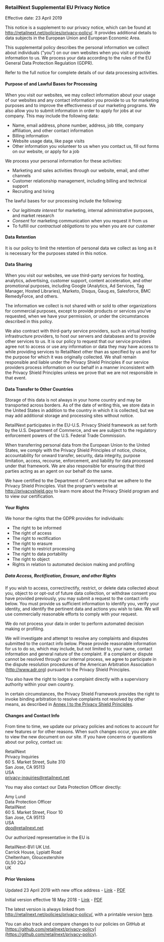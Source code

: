 ### RetailNext Supplemental EU Privacy Notice

Effective date: 23 April 2019

This notice is a supplement to our privacy notice, which can be found at <http://retailnext.net/policies/privacy-policy/>. It provides additional details to data subjects in the European Union and European Economic Area. 

This supplemental policy describes the personal information we collect about individuals ("you") on our own websites when you visit or provide information to us. We process your data according to the rules of the EU General Data Protection Regulation (GDPR). 

Refer to the full notice for complete details of our data processing activities. 

#### Purpose of and Lawful Bases for Processing

When you visit our websites, we may collect information about your usage of our websites and any contact information you provide to us for marketing purposes and to improve the effectiveness of our marketing programs. We also allow you to submit information in order to apply for jobs at our company. This may include the following data:

 * Name, email address, phone number, address, job title, company affiliation, and other contact information
* Billing information
* Website usage data, like page visits 
* Other information you volunteer to us when you contact us, fill out forms on our website, or apply for a job

We process your personal information for these activities:

* Marketing and sales activities through our website, email, and other channels
* Customer relationship management, including billing and technical support
* Recruiting and hiring

The lawful bases for our processing include the following:

* Our *legitimate interest* for marketing, internal administrative purposes, and market research
* *Consent* for marketing communication when you request it from us
* To fulfill our *contractual obligations* to you when you are our customer

#### Data Retention

It is our policy to limit the retention of personal data we collect as long as it is necessary for the purposes stated in this notice. 
  
#### Data Sharing

When you visit our websites, we use third-party services for hosting, analytics, advertising, customer support, content acceleration, and other promotional purposes, including Google (Analytics, Ad Services, Tag Manager, Hosted Libraries), Marketo, Disqus, Gaug.es, Salesforce, BMC RemedyForce, and others. 

The information we collect is not shared with or sold to other organizations for commercial purposes, except to provide products or services you’ve requested, when we have your permission, or under the circumstances described in this policy. 

We also contract with third-party service providers, such as virtual hosting infrastructure providers, to host our servers and databases and to provide other services to us. It is our policy to request that our service providers agree not to access or use any information or data they may have access to while providing services to RetailNext other than as specified by us and for the purpose for which it was originally collected. We shall remain responsible and liable under the Privacy Shield Principles if our service providers process information on our behalf in a manner inconsistent with the Privacy Shield Principles unless we prove that we are not responsible in that event. 

#### Data Transfer to Other Countries

Storage of this data is not always in your home country and may be transported across borders. As of the date of writing this, we store data in the United States in addition to the country in which it is collected, but we may add additional storage and processing sites without notice. 

RetailNext participates in the EU-U.S. Privacy Shield framework as set forth by the U.S. Department of Commerce, and we are subject to the regulatory enforcement powers of the U.S. Federal Trade Commission. 

When transferring personal data from the European Union to the United States, we comply with the Privacy Shield Principles of notice, choice, accountability for onward transfer, security, data integrity, purpose limitation, access, recourse, enforcement, and liability for data processed under that framework. We are also responsible for ensuring that third parties acting as an agent on our behalf do the same. 

We have certified to the Department of Commerce that we adhere to the Privacy Shield Principles. Visit the program's website at <http://privacyshield.gov> to learn more about the Privacy Shield program and to view our certification. 

#### Your Rights

We honor the rights that the GDPR provides for individuals:

* The right to be informed
* The right of access
* The right to rectification
* The right to erasure
* The right to restrict processing
* The right to data portability
* The right to object
* Rights in relation to automated decision making and profiling

##### Data Access, Rectification, Erasure, and other Rights

If you wish to access, correct/rectify, restrict, or delete data collected about you, object to or opt-out of future data collection, or withdraw consent you have provided previously, you may submit a request to the contact info below. You must provide us sufficient information to identify you, verify your identity, and identify the pertinent data and actions you wish to take. We will use commercially reasonable efforts to comply with your request. 

We do not process your data in order to perform automated decision making or profiling. 

We will investigate and attempt to resolve any complaints and disputes submitted to the contact info below. Please provide reasonable information for us to do so, which may include, but not limited to, your name, contact information and general nature of the complaint. If a complaint or dispute cannot be resolved through our internal process, we agree to participate in the dispute resolution procedures of the American Arbitration Association (<http://www.adr.org>) pursuant to the Privacy Shield Principles.  

You also have the right to lodge a complaint directly with a supervisory authority within your own country. 

In certain circumstances, the Privacy Shield Framework provides the right to invoke binding arbitration to resolve complaints not resolved by other means, as described in [Annex I to the Privacy Shield Principles](https://www.privacyshield.gov/article?id=ANNEX-I-introduction).

#### Changes and Contact Info

From time to time, we update our privacy policies and notices to account for new features or for other reasons. When such changes occur, you are able to view the new document on our site. If you have concerns or questions about our policy, contact us:

RetailNext  
Privacy Inquiries  
60 S. Market Street, Suite 310  
San Jose, CA 95113  
USA  
privacy-inquiries@retailnext.net

You may also contact our Data Protection Officer directly:

Amy Lund  
Data Protection Officer  
RetailNext  
60 S. Market Street, Floor 10  
San Jose, CA 95113  
USA  
dpo@retailnext.net

Our authorized representative in the EU is

RetailNext-BVI UK Ltd.  
Carrick House, Lypiatt Road  
Cheltenham, Gloucestershire  
GL50 2QJ  
UK

#### Prior Versions

Updated 23 April 2019 with new office address - [Link](https://github.com/retailnext/privacy-policy/blob/master/retailnext_eu_privacy_notice-20190423.md) - [PDF](https://github.com/retailnext/privacy-policy/blob/master/retailnext_eu_privacy_notice-20190423.pdf?raw=true) 

Initial version effective 18 May 2018 - [Link](https://github.com/retailnext/privacy-policy/blob/master/retailnext_eu_privacy_notice-20180518.md) - [PDF](https://github.com/retailnext/privacy-policy/blob/master/retailnext_eu_privacy_notice-20180518.pdf?raw=true) 

The latest version is always linked from <http://retailnext.net/policies/privacy-policy/>, with a printable version [here](https://github.com/retailnext/privacy-policy/blob/master/retailnext_eu_privacy_notice.pdf?raw=true). 

You can also track and compare changes to our policies on GitHub at [https://github.com/retailnext/privacy-policy](https://github.com/retailnext/privacy-policy).
